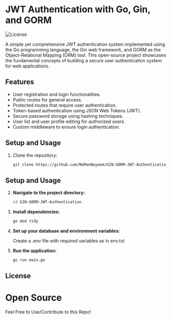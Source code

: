 # JWT Authentication with Go, Gin, and GORM

![License](https://img.shields.io/github/license/NoManNayeem/GIN-GORM-JWT-Authentication)
<!-- ![Go Version](https://img.shields.io/github/go-mod/go-version/NoManNayeem/GIN-GORM-JWT-Authentication)
![GitHub Stars](https://img.shields.io/github/stars/NoManNayeem/GIN-GORM-JWT-Authentication?style=social)
[![Twitter](https://img.shields.io/twitter/follow/yourusername?style=social)](https://twitter.com/yourusername) -->

A simple yet comprehensive JWT authentication system implemented using the Go programming language, the Gin web framework, and GORM as the Object-Relational Mapping (ORM) tool. This open-source project showcases the fundamental concepts of building a secure user authentication system for web applications.

## Features

- User registration and login functionalities.
- Public routes for general access.
- Protected routes that require user authentication.
- Token-based authentication using JSON Web Tokens (JWT).
- Secure password storage using hashing techniques.
- User list and user profile editing for authorized users.
- Custom middleware to ensure login authentication.

## Setup and Usage

1. Clone the repository:

   ```bash
   git clone https://github.com/NoManNayeem/GIN-GORM-JWT-Authentication.git
## Setup and Usage

2. **Navigate to the project directory:**

   ```bash
   cd GIN-GORM-JWT-Authentication
   
3. **Install dependencies:**

   ```bash
   go mod tidy

4. **Set up your database and environment variables:**

   Create a .env file with required variables as in env.txt

5. **Run the application:**

   ```bash
   go run main.go


## License
# Open Source

Feel Free to Use/Contribute to this Repo!